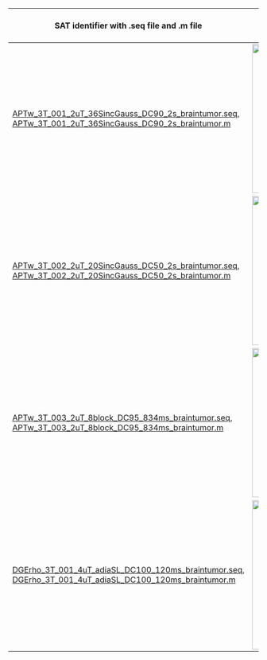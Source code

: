 | SAT identifier with .seq file   and .m file                                                                   |            scheme  (seq.plot)                         |  Description              |  Publication                                                                  | Approved by Authors|
|------------------                                                                                             |:-------------------:                                  |-------------:             |--------------                                                                 |--------------------|
| [APTw_3T_001_2uT_36SincGauss_DC90_2s_braintumor.seq](APTw_3T_001_2uT_36SincGauss_DC90_2s_braintumor.seq),<br>[APTw_3T_001_2uT_36SincGauss_DC90_2s_braintumor.m](APTw_3T_001_2uT_36SincGauss_DC90_2s_braintumor.m)     | <img src="APTw_3T_001_2uT_36SincGauss_DC90_2s_braintumor.png" width="300"/>     | APTw, B1cwpe = 2 µT, Tsat = 1.975 s, DCsat = 90     | | 
| [APTw_3T_002_2uT_20SincGauss_DC50_2s_braintumor.seq](APTw_3T_002_2uT_20SincGauss_DC50_2s_braintumor.seq),<br>[APTw_3T_002_2uT_20SincGauss_DC50_2s_braintumor.m](APTw_3T_002_2uT_20SincGauss_DC50_2s_braintumor.m) | <img src="APTw_3T_002_2uT_20SincGauss_DC50_2s_braintumor.png" width="300"/>    | APTw, B1cwpe = 2 µT, Tsat = 1.95 s, DCsat = 50       |  | |
| [APTw_3T_003_2uT_8block_DC95_834ms_braintumor.seq](APTw_3T_003_2uT_8block_DC95_834ms_braintumor.seq),<br>[APTw_3T_003_2uT_8block_DC95_834ms_braintumor.m](APTw_3T_003_2uT_8block_DC95_834ms_braintumor.m)                 | <img src="APTw_3T_003_2uT_8block_DC95_834ms_braintumor.png" width="300"/>        | APTw, B1cwpe = 2 µT, Tsat = 0.834 s, DCsat = 95   | | |
| [DGErho_3T_001_4uT_adiaSL_DC100_120ms_braintumor.seq](DGErho_3T_001_4uT_adiaSL_DC100_120ms_braintumor.seq),<br>[DGErho_3T_001_4uT_adiaSL_DC100_120ms_braintumor.m](DGErho_3T_001_4uT_adiaSL_DC100_120ms_braintumor.m)         | <img src="DGErho_3T_001_4uT_adiaSL_DC100_120ms_braintumor.png" width="300"/>      | SLExp, APTw, B1cwpe = 2 µT, Tsat = 0.12 s    | [Herz et al 2019](https://doi.org/10.1002/mrm.27857)| approved |

